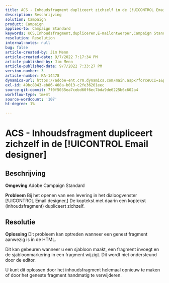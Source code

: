 ```yaml
---
title: ACS - Inhoudsfragment dupliceert zichzelf in de [!UICONTROL Email designer]
description: Beschrijving
solution: Campaign
product: Campaign
applies-to: Campaign Standard
keywords: KCS,Inhoudsfragment,dupliceren,E-mailontwerper,Campaign Standard
resolution: Resolution
internal-notes: null
bug: false
article-created-by: Jim Menn
article-created-date: 9/7/2022 7:17:34 PM
article-published-by: Jim Menn
article-published-date: 9/7/2022 7:33:27 PM
version-number: 3
article-number: KA-14478
dynamics-url: https://adobe-ent.crm.dynamics.com/main.aspx?forceUCI=1&pagetype=entityrecord&etn=knowledgearticle&id=2ce9b3b5-e12e-ed11-9db1-0022480866ad
exl-id: 49bc8843-eb86-408a-b013-c2fe36201eec
source-git-commit: 7f0f5035ea7cebd60f6ec7bda9de6225b6c602a4
workflow-type: tm+mt
source-wordcount: '107'
ht-degree: 1%

---
```


# ACS - Inhoudsfragment dupliceert zichzelf in de [!UICONTROL Email designer]

## Beschrijving


<b>Omgeving</b>
Adobe Campaign Standard

<b>Probleem</b>
Bij het openen van een levering in het dialoogvenster [!UICONTROL Email designer,] De koptekst met daarin een koptekst (inhoudsfragment) dupliceert zichzelf.


## Resolutie


<b>Oplossing</b>
Dit probleem kan optreden wanneer een genest fragment aanwezig is in de HTML.

Dit kan gebeuren wanneer u een sjabloon maakt, een fragment invoegt en de sjabloonmarkering in een fragment wijzigt. Dit wordt niet ondersteund door de editor.

U kunt dit oplossen door het inhoudsfragment helemaal opnieuw te maken of door het geneste fragment handmatig te verwijderen.
